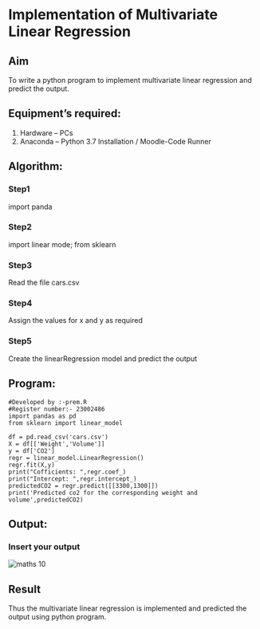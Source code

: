 # Implementation of Multivariate Linear Regression
## Aim
To write a python program to implement multivariate linear regression and predict the output.
## Equipment’s required:
1.	Hardware – PCs
2.	Anaconda – Python 3.7 Installation / Moodle-Code Runner
## Algorithm:
### Step1
import panda

### Step2
import linear mode; from sklearn

### Step3
Read the file cars.csv

### Step4
Assign the values for x and y as required

### Step5
Create the linearRegression model and predict the output

## Program:
```
#Developed by :-prem.R
#Register number:- 23002486
import pandas as pd
from sklearn import linear_model

df = pd.read_csv('cars.csv')
X = df[['Weight','Volume']]
y = df['CO2']
regr = linear_model.LinearRegression()
regr.fit(X,y)
print("Cofficients: ",regr.coef_)
print("Intercept: ",regr.intercept_)
predictedCO2 = regr.predict([[3300,1300]])
print('Predicted co2 for the corresponding weight and volume',predictedCO2)

```
## Output:

### Insert your output

![maths 10](https://github.com/velupradeep/Multivariate-Linear-Regression/assets/150329341/d878786f-a1cb-444e-b073-d1c2c750bd8d)


## Result
Thus the multivariate linear regression is implemented and predicted the output using python program.
